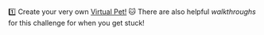 :one: Create your very own [Virtual Pet!](./VirtualPet) :cat:
There are also helpful *walkthroughs* for this challenge for when you get stuck!
